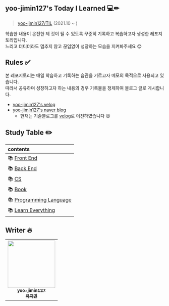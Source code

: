 ## yoo-jimin127's Today I Learned 💻✏
> [yoo-jimin127/TIL](https://github.com/yoo-jimin127/TIL) (2021.10 ~ )  

학습한 내용이 온전한 제 것이 될 수 있도록 꾸준히 기록하고 복습하고자 생성한 레포지토리입니다.<br>
느리고 더디더라도 멈추지 않고 끊임없이 성장하는 모습을 지켜봐주세요 😊

## Rules ✅
본 레포지토리는 매일 학습하고 기록하는 습관을 기르고자 메모의 목적으로 사용되고 있습니다.     
따라서 공유하며 성장하고자 하는 내용의 경우 기록물을 정제하여 블로그 글로 게시합니다.    
- [yoo-jimin127's velog](https://velog.io/@dev_jiminn)
- [yoo-jimin127's naver blog](https://blog.naver.com/dbwlals9936) 
   - 현재는 기술블로그를 [velog](https://velog.io/@dev_jiminn)로 이전하였습니다 😉

## Study Table ✏️
|**contents**|
|:---|
|📚 [Front End](https://github.com/yoo-jimin127/TIL/tree/main/01.%20Front-End)|
|📚 [Back End](https://github.com/yoo-jimin127/TIL/tree/main/02.%20Back-End)|
|📚 [CS](https://github.com/yoo-jimin127/TIL/tree/main/03.%20CS)|
|📚 [Book](https://github.com/yoo-jimin127/TIL/tree/main/04.%20Book)|
|📚 [Programming Language](https://github.com/yoo-jimin127/TIL/tree/main/05.%20Programming-Language)|
|📚 [Learn Everything](https://github.com/yoo-jimin127/TIL/tree/main/06.%20Learn-Everything)|

## Writer 🔥
<table align="center">
   <tr>
        <td align="center"><a href="https://github.com/yoo-jimin127"><img src="https://avatars.githubusercontent.com/u/66112716?v=4" width="150px;" alt=""/><br /><sub><b>yoo-jimin127<br/>유지민</b></sub></a></td>
   </tr>
</table>